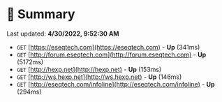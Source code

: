 # 📖 Summary
Last updated: **4/30/2022, 9:52:30 AM**

- `GET` [https://eseqtech.com](https://eseqtech.com) - **Up** (341ms)
- `GET` [http://forum.eseqtech.com](http://forum.eseqtech.com) - **Up** (5172ms)
- `GET` [http://hexp.net](http://hexp.net) - **Up** (153ms)
- `GET` [http://ws.hexp.net](http://ws.hexp.net) - **Up** (146ms)
- `GET` [http://eseqtech.com/infoline](http://eseqtech.com/infoline) - **Up** (294ms)
